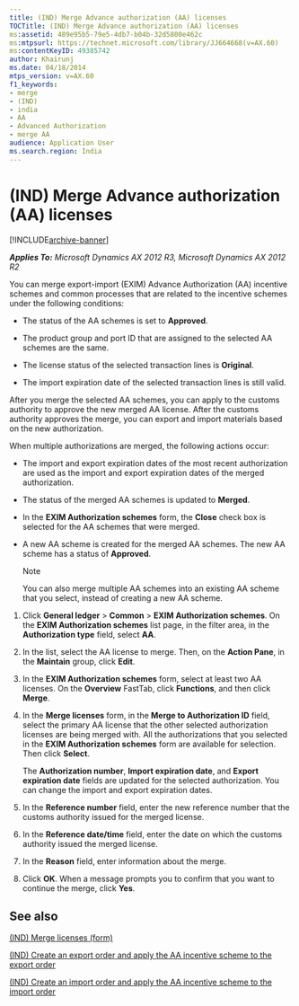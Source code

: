 ```yaml
---
title: (IND) Merge Advance authorization (AA) licenses
TOCTitle: (IND) Merge Advance authorization (AA) licenses
ms:assetid: 489e95b5-79e5-4db7-b04b-32d5800e462c
ms:mtpsurl: https://technet.microsoft.com/library/JJ664668(v=AX.60)
ms:contentKeyID: 49385742
author: Khairunj
ms.date: 04/18/2014
mtps_version: v=AX.60
f1_keywords:
- merge
- (IND)
- india
- AA
- Advanced Authorization
- merge AA
audience: Application User
ms.search.region: India
---
```


# (IND) Merge Advance authorization (AA) licenses 


[!INCLUDE[archive-banner](includes/archive-banner.md)]


_**Applies To:** Microsoft Dynamics AX 2012 R3, Microsoft Dynamics AX 2012 R2_

You can merge export-import (EXIM) Advance Authorization (AA) incentive schemes and common processes that are related to the incentive schemes under the following conditions:

  - The status of the AA schemes is set to **Approved**.

  - The product group and port ID that are assigned to the selected AA schemes are the same.

  - The license status of the selected transaction lines is **Original**.

  - The import expiration date of the selected transaction lines is still valid.

After you merge the selected AA schemes, you can apply to the customs authority to approve the new merged AA license. After the customs authority approves the merge, you can export and import materials based on the new authorization.

When multiple authorizations are merged, the following actions occur:

  - The import and export expiration dates of the most recent authorization are used as the import and export expiration dates of the merged authorization.

  - The status of the merged AA schemes is updated to **Merged**.

  - In the **EXIM Authorization schemes** form, the **Close** check box is selected for the AA schemes that were merged.

  - A new AA scheme is created for the merged AA schemes. The new AA scheme has a status of **Approved**.
    

    > [!NOTE]
    > <P>You can also merge multiple AA schemes into an existing AA scheme that you select, instead of creating a new AA scheme.</P>



<!-- end list -->

1.  Click **General ledger** \> **Common** \> **EXIM Authorization schemes**. On the **EXIM Authorization schemes** list page, in the filter area, in the **Authorization type** field, select **AA**.

2.  In the list, select the AA license to merge. Then, on the **Action Pane**, in the **Maintain** group, click **Edit**.

3.  In the **EXIM Authorization schemes** form, select at least two AA licenses. On the **Overview** FastTab, click **Functions**, and then click **Merge**.

4.  In the **Merge licenses** form, in the **Merge to Authorization ID** field, select the primary AA license that the other selected authorization licenses are being merged with. All the authorizations that you selected in the **EXIM Authorization schemes** form are available for selection. Then click **Select**.
    
    The **Authorization number**, **Import expiration date**, and **Export expiration date** fields are updated for the selected authorization. You can change the import and export expiration dates.

5.  In the **Reference number** field, enter the new reference number that the customs authority issued for the merged license.

6.  In the **Reference date/time** field, enter the date on which the customs authority issued the merged license.

7.  In the **Reason** field, enter information about the merge.

8.  Click **OK**. When a message prompts you to confirm that you want to continue the merge, click **Yes**.

## See also

[(IND) Merge licenses (form)](https://technet.microsoft.com/library/jj677912\(v=ax.60\))

[(IND) Create an export order and apply the AA incentive scheme to the export order](ind-create-an-export-order-and-apply-the-aa-incentive-scheme-to-the-export-order.md)

[(IND) Create an import order and apply the AA incentive scheme to the import order](ind-create-an-import-order-and-apply-the-aa-incentive-scheme-to-the-import-order.md)

  


